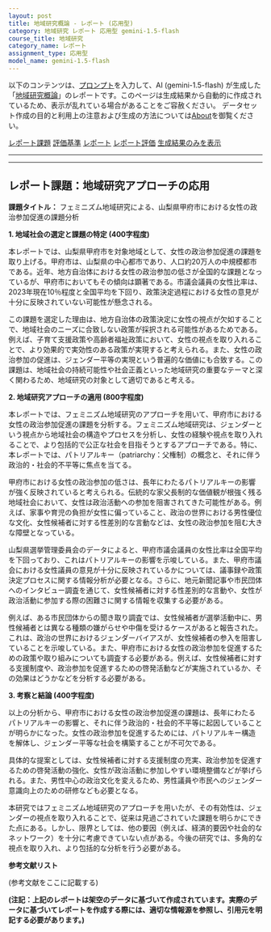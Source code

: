 ```yaml
---
layout: post
title: 地域研究概論 - レポート (応用型)
category: 地域研究 レポート 応用型 gemini-1.5-flash
course_title: 地域研究
category_name: レポート
assignment_type: 応用型
model_name: gemini-1.5-flash
---
```


以下のコンテンツは、[プロンプト](https://github.com/takedatoshiyuki/synthetic_assignments/tree/main/generated/地域研究/gemini-1.5-flash/prompt_レポート-応用型.md)を入力して、AI (gemini-1.5-flash) が生成した「[地域研究概論](/contents/地域研究/)」のレポートです。このページは生成結果から自動的に作成されているため、表示が乱れている場合があることをご容赦ください。
データセット作成の目的と利用上の注意および生成の方法については[About](/About)を御覧ください。

[レポート課題](../レポート課題-応用型)
[評価基準](../評価基準-応用型)
[レポート](../レポート-応用型)
[レポート評価](../レポート評価-応用型)
[生成結果のみを表示](https://github.com/takedatoshiyuki/synthetic_assignments/tree/main/generated/地域研究/gemini-1.5-flash/レポート-応用型.md)
  

***
***
  
## レポート課題：地域研究アプローチの応用

**課題タイトル：** フェミニズム地域研究による、山梨県甲府市における女性の政治参加促進の課題分析

**1. 地域社会の選定と課題の特定 (400字程度)**

本レポートでは、山梨県甲府市を対象地域として、女性の政治参加促進の課題を取り上げる。甲府市は、山梨県の中心都市であり、人口約20万人の中規模都市である。近年、地方自治体における女性の政治参加の低さが全国的な課題となっているが、甲府市においてもその傾向は顕著である。市議会議員の女性比率は、2023年現在10％程度と全国平均を下回り、政策決定過程における女性の意見が十分に反映されていない可能性が懸念される。

この課題を選定した理由は、地方自治体の政策決定に女性の視点が欠如することで、地域社会のニーズに合致しない政策が採択される可能性があるためである。例えば、子育て支援政策や高齢者福祉政策において、女性の視点を取り入れることで、より効果的で実効性のある政策が実現すると考えられる。また、女性の政治参加の促進は、ジェンダー平等の実現という普遍的な価値にも合致する。この課題は、地域社会の持続可能性や社会正義といった地域研究の重要なテーマと深く関わるため、地域研究の対象として適切であると考える。


**2. 地域研究アプローチの適用 (800字程度)**

本レポートでは、フェミニズム地域研究のアプローチを用いて、甲府市における女性の政治参加促進の課題を分析する。フェミニズム地域研究は、ジェンダーという視点から地域社会の構造やプロセスを分析し、女性の経験や視点を取り入れることで、より包括的で公正な社会を目指そうとするアプローチである。特に、本レポートでは、パトリアルキー（patriarchy：父権制）の概念と、それに伴う政治的・社会的不平等に焦点を当てる。

甲府市における女性の政治参加の低さは、長年にわたるパトリアルキーの影響が強く反映されていると考えられる。伝統的な家父長制的な価値観が根強く残る地域社会において、女性は政治活動への参加を阻害されてきた可能性がある。例えば、家事や育児の負担が女性に偏っていること、政治の世界における男性優位な文化、女性候補者に対する性差別的な言動などは、女性の政治参加を阻む大きな障壁となっている。

山梨県選挙管理委員会のデータによると、甲府市議会議員の女性比率は全国平均を下回っており、これはパトリアルキーの影響を示唆している。また、甲府市議会における女性議員の意見が十分に反映されているかについては、議事録や政策決定プロセスに関する情報分析が必要となる。さらに、地元新聞記事や市民団体へのインタビュー調査を通じて、女性候補者に対する性差別的な言動や、女性が政治活動に参加する際の困難さに関する情報を収集する必要がある。

例えば、ある市民団体からの聞き取り調査では、女性候補者が選挙活動中に、男性候補者とは異なる種類の嫌がらせや中傷を受けるケースがあると報告された。これは、政治の世界におけるジェンダーバイアスが、女性候補者の参入を阻害していることを示唆している。また、甲府市における女性の政治参加を促進するための政策や取り組みについても調査する必要がある。例えば、女性候補者に対する支援制度や、政治参加を促進するための啓発活動などが実施されているか、その効果はどうかなどを分析する必要がある。


**3. 考察と結論 (400字程度)**

以上の分析から、甲府市における女性の政治参加促進の課題は、長年にわたるパトリアルキーの影響と、それに伴う政治的・社会的不平等に起因していることが明らかになった。女性の政治参加を促進するためには、パトリアルキー構造を解体し、ジェンダー平等な社会を構築することが不可欠である。

具体的な提案としては、女性候補者に対する支援制度の充実、政治参加を促進するための啓発活動の強化、女性が政治活動に参加しやすい環境整備などが挙げられる。また、男性中心の政治文化を変えるため、男性議員や市民へのジェンダー意識向上のための研修なども必要となる。

本研究ではフェミニズム地域研究のアプローチを用いたが、その有効性は、ジェンダーの視点を取り入れることで、従来は見過ごされていた課題を明らかにできた点にある。しかし、限界としては、他の要因（例えば、経済的要因や社会的なネットワーク）を十分に考慮できていない点がある。今後の研究では、多角的な視点を取り入れ、より包括的な分析を行う必要がある。


**参考文献リスト**

(参考文献をここに記載する)


**(注記：上記のレポートは架空のデータに基づいて作成されています。実際のデータに基づいてレポートを作成する際には、適切な情報源を参照し、引用元を明記する必要があります。)**
